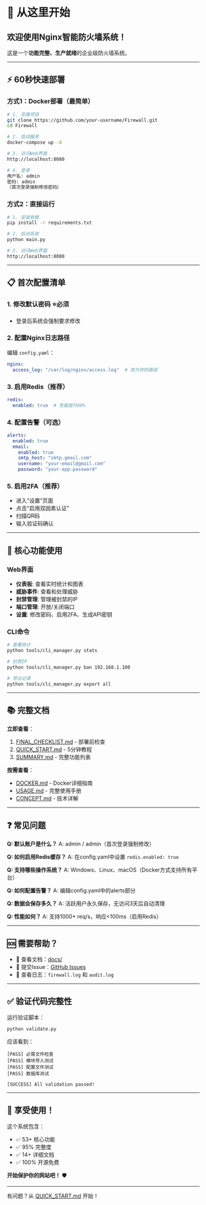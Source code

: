 # 🚀 从这里开始

## 欢迎使用Nginx智能防火墙系统！

这是一个**功能完整、生产就绪**的企业级防火墙系统。

---

## ⚡ 60秒快速部署

### 方式1：Docker部署（最简单）

```bash
# 1. 克隆项目
git clone https://github.com/your-username/Firewall.git
cd Firewall

# 2. 启动服务
docker-compose up -d

# 3. 访问Web界面
http://localhost:8080

# 4. 登录
用户名: admin
密码: admin
（首次登录强制修改密码）
```

### 方式2：直接运行

```bash
# 1. 安装依赖
pip install -r requirements.txt

# 2. 启动系统
python main.py

# 3. 访问Web界面
http://localhost:8080
```

---

## 📋 首次配置清单

### 1. 修改默认密码 ⭐必须
- 登录后系统会强制要求修改

### 2. 配置Nginx日志路径
编辑 `config.yaml`：
```yaml
nginx:
  access_log: "/var/log/nginx/access.log"  # 改为你的路径
```

### 3. 启用Redis（推荐）
```yaml
redis:
  enabled: true  # 性能提升60%
```

### 4. 配置告警（可选）
```yaml
alerts:
  enabled: true
  email:
    enabled: true
    smtp_host: "smtp.gmail.com"
    username: "your-email@gmail.com"
    password: "your-app-password"
```

### 5. 启用2FA（推荐）
- 进入"设置"页面
- 点击"启用双因素认证"
- 扫描QR码
- 输入验证码确认

---

## 🎯 核心功能使用

### Web界面
- **仪表板**: 查看实时统计和图表
- **威胁事件**: 查看和处理威胁
- **封禁管理**: 管理被封禁的IP
- **端口管理**: 开放/关闭端口
- **设置**: 修改密码、启用2FA、生成API密钥

### CLI命令
```bash
# 查看统计
python tools/cli_manager.py stats

# 封禁IP
python tools/cli_manager.py ban 192.168.1.100

# 导出记录
python tools/cli_manager.py export all
```

---

## 📚 完整文档

**立即查看**：
1. [FINAL_CHECKLIST.md](FINAL_CHECKLIST.md) - 部署前检查
2. [QUICK_START.md](QUICK_START.md) - 5分钟教程
3. [SUMMARY.md](SUMMARY.md) - 完整功能列表

**按需查看**：
- [DOCKER.md](DOCKER.md) - Docker详细指南
- [USAGE.md](USAGE.md) - 完整使用手册
- [CONCEPT.md](CONCEPT.md) - 技术详解

---

## ❓ 常见问题

**Q: 默认账户是什么？**
A: admin / admin（首次登录强制修改）

**Q: 如何启用Redis缓存？**
A: 在config.yaml中设置 `redis.enabled: true`

**Q: 支持哪些操作系统？**
A: Windows、Linux、macOS（Docker方式支持所有平台）

**Q: 如何配置告警？**
A: 编辑config.yaml中的alerts部分

**Q: 数据会保存多久？**
A: 活跃用户永久保存，无访问3天后自动清理

**Q: 性能如何？**
A: 支持1000+ req/s，响应<100ms（启用Redis）

---

## 🆘 需要帮助？

- 📖 查看文档：[docs/](docs/)
- 🐛 提交Issue：[GitHub Issues](https://github.com/your-username/Firewall/issues)
- 💬 查看日志：`firewall.log` 和 `audit.log`

---

## ✅ 验证代码完整性

运行验证脚本：
```bash
python validate.py
```

应该看到：
```
[PASS] 必需文件检查
[PASS] 模块导入测试
[PASS] 配置文件测试
[PASS] 数据库测试

[SUCCESS] All validation passed!
```

---

## 🎊 享受使用！

这个系统包含：
- ✅ 53+ 核心功能
- ✅ 95% 完整度
- ✅ 14+ 详细文档
- ✅ 100% 开源免费

**开始保护你的网站吧！** 🛡️

---

有问题？从 [QUICK_START.md](QUICK_START.md) 开始！


